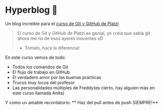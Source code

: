 # Hyperblog 💚
Un blog increible para el [curso de Git y GitHub de Platzi](https://platzi.com/clases/git-github/ "**Curso de Git y GitHub de Platzi**")
>El curso de Git y GitHub de Platzi es genial, yo creía que sabía git ahora me río de esos ayeres inocentes xD
>- Tómalo, hace la diferencia!

En este curso vemos de todo:
* Todos los comandos de Git
* El flujo de trabajo en GitHub
* El verdadero amor por las buenas prácticas
* Trucos muy locos del profesor
* Las personalidades múltiples de Freddy(es cierto, hay alguien más en este curso llamada Anita)


Y como un amable recordatorio: ** Haz del pull antes de push SIEMPRE!**  


